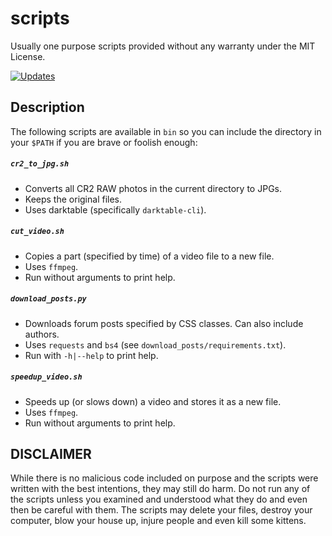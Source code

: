 # scripts
Usually one purpose scripts provided without any warranty under the MIT License.

[![Updates](https://pyup.io/repos/github/geckon/scripts/shield.svg)](https://pyup.io/repos/github/geckon/scripts/)

## Description

The following scripts are available in `bin` so you can include the directory in your `$PATH` if you are brave or foolish enough:

##### `cr2_to_jpg.sh`
- Converts all CR2 RAW photos in the current directory to JPGs.
- Keeps the original files.
- Uses darktable (specifically `darktable-cli`).

##### `cut_video.sh`
- Copies a part (specified by time) of a video file to a new file.
- Uses `ffmpeg`.
- Run without arguments to print help.

##### `download_posts.py`
- Downloads forum posts specified by CSS classes. Can also include authors.
- Uses `requests` and `bs4` (see `download_posts/requirements.txt`).
- Run with `-h|--help` to print help.

##### `speedup_video.sh`
- Speeds up (or slows down) a video and stores it as a new file.
- Uses `ffmpeg`.
- Run without arguments to print help.

## DISCLAIMER
While there is no malicious code included on purpose and the scripts were written with the best intentions, they may still do harm. Do not run any of the scripts unless you examined and understood what they do and even then be careful with them. The scripts may delete your files, destroy your computer, blow your house up, injure people and even kill some kittens.

